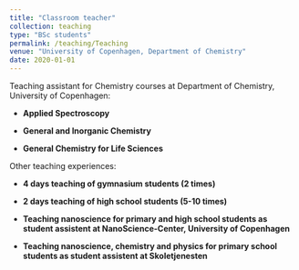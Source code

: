 ```yaml
---
title: "Classroom teacher"
collection: teaching
type: "BSc students"
permalink: /teaching/Teaching
venue: "University of Copenhagen, Department of Chemistry"
date: 2020-01-01
---
```


Teaching assistant for Chemistry courses at Department of Chemistry, University of Copenhagen:

* **Applied Spectroscopy**

* **General and Inorganic Chemistry**

* **General Chemistry for Life Sciences**


Other teaching experiences:

* **4 days teaching of gymnasium students (2 times)**

* **2 days teaching of high school students (5-10 times)**

* **Teaching nanoscience for primary and high school students as student assistent at NanoScience-Center, University of Copenhagen**

* **Teaching nanoscience, chemistry and physics for primary school students as student assistent at Skoletjenesten**